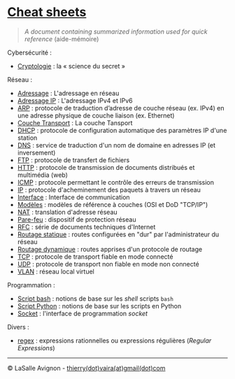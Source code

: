 # [Cheat sheets](https://en.wikipedia.org/wiki/Cheat_sheet)

> _A document containing summarized information used for quick reference_ (aide-mémoire)

Cybersécurité :

- [Cryptologie](cybersecurite/cryptologie.md) : la « science du secret »

Réseau :

- [Adressage](reseau/adressage.md) : L'adressage en réseau
- [Adressage IP](reseau/adressage-ip.md) : L'adressage IPv4 et IPv6
- [ARP](reseau/arp.md) : protocole de traduction d’adresse de couche réseau (ex. IPv4) en une adresse physique de couche liaison (ex. Ethernet)
- [Couche Transport](reseau/couche-transport.md) : La couche Tansport
- [DHCP](reseau/dhcp.md) : protocole de configuration automatique des paramètres IP d'une station
- [DNS](reseau/dns.md) : service de traduction d'un nom de domaine en adresses IP (et inversement)
- [FTP](reseau/ftp.md) : protocole de transfert de fichiers
- [HTTP](reseau/http.md) : protocole de transmission de documents distribués et multimédia (web)
- [ICMP](reseau/icmp.md) : protocole permettant le contrôle des erreurs de transmission
- [IP](reseau/ip.md) : protocole d'acheminement des paquets à travers un réseau
- [Interface](reseau/interface.md) : Interface de communication
- [Modèles](reseau/modeles-couches.md) : modèles de référence à couches (OSI et DoD "TCP/IP")
- [NAT](reseau/nat.md) : translation d'adresse réseau
- [Pare-feu](reseau/pare-feu.md) : dispositif de protection réseau
- [RFC](reseau/rfc.md) : série de documents techniques d'Internet
- [Routage statique](reseau/routage-statique.md) : routes configurées en "dur" par l'administrateur du réseau
- [Routage dynamique](reseau/routage-dynamique.md) : routes apprises d'un protocole de routage
- [TCP](reseau/tcp.md) : protocole de transport fiable en mode connecté
- [UDP](reseau/udp.md) : protocole de transport non fiable en mode non connecté
- [VLAN](reseau/vlan.md) : réseau local virtuel

Programmation :

- [Script bash](programmation/script-bash.md) : notions de base sur les _shell_ scripts `bash`
- [Script Python](programmation/script-python.md) : notions de base sur les scripts en Python
- [Socket](programmation/socket.md) : l'interface de programmation _socket_

Divers :

- [regex](divers/regex.md) : expressions rationnelles ou expressions régulières (_Regular Expressions_)

---
©️ LaSalle Avignon - [thierry(dot)vaira(at)gmail(dot)com](thierry.vaira@gmail.com)
